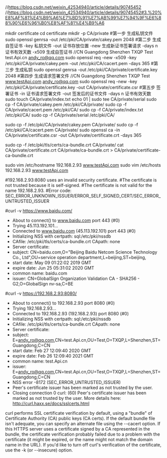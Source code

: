 //https://blog.csdn.net/weixin_42534940/article/details/90745452
//https://blog.csdn.net/weixin_42534940/article/details/90745452#3.%20%E8%AF%81%E4%B9%A6%E7%BD%91%E7%AB%99%E7%94%9F%E6%88%90%E6%96%B0%E8%AF%81%E4%B9%A6

mkdir certificate
cd certificate
mkdir -p CA/private
#第一步 生成私钥文件
sudo openssl genrsa -out /etc/pki/CA/private/cakey.pem 2048
#第二步 生成自签证书 -key 私钥文件 -out 证书存放位置 -new 生成新证书签署请求 -days n 证书有效天数 -x509 生成自签证书
//CN Guangdong Shenzhen TXQP Test test.Api.cn andy_ro@qq.com
sudo openssl req -new -x509 -key /etc/pki/CA/private/cakey.pem -out /etc/pki/CA/cacert.pem -days 365
#第三步 生成私钥
sudo openssl genrsa -out /etc/pki/CA/private/certificate.key 2048
#第四步 生成请求签署文件
//CN Guangdong Shenzhen TXQP Test www.testApi.com andy_ro@qq.com
sudo openssl req -new -key /etc/pki/CA/private/certificate.key -out CA/private/certificate.csr
#第五步 签署证书 -in 证书请求签署文件 -out 签发后的证书文件 -days n 证书有效天数
sudo touch CA/private/index.txt
echo 01 | sudo tee CA/private/serial
sudo cp -f CA/private/cakey.pem /etc/pki/CA/private/
sudo cp -f CA/private/cacert.pem /etc/pki/CA/
sudo cp -f CA/private/index.txt /etc/pki/CA/
sudo cp -f CA/private/serial /etc/pki/CA/

sudo cp -f /etc/pki/CA/private/cakey.pem CA/private/
sudo cp -f /etc/pki/CA/cacert.pem CA/private/
sudo openssl ca -in CA/private/certificate.csr -out CA/private/certificate.crt -days 365

sudo cp -f /etc/pki/tls/certs/ca-bundle.crt CA/private/
cat CA/private/certificate.crt CA/private/ca-bundle.crt > CA/private/certificate-ca-bundle.crt

sudo vim /etc/hostname
192.168.2.93 www.testApi.com
sudo vim /etc/hosts
192.168.2.93 www.testApi.com



#192.168.2.93:8080 uses an invalid security certificate.
#The certificate is not trusted because it is self-signed.
#The certificate is not valid for the name 192.168.2.93.
#Error code: SEC_ERROR_UNKNOWN_ISSUER/ERROR_SELF_SIGNED_CERT/SEC_ERROR_UNTRUSTED_ISSUER




#curl -v https://www.baidu.com/
* About to connect() to www.baidu.com port 443 (#0)
*   Trying 45.113.192.101...
* Connected to www.baidu.com (45.113.192.101) port 443 (#0)
* Initializing NSS with certpath: sql:/etc/pki/nssdb
*   CAfile: /etc/pki/tls/certs/ca-bundle.crt
  CApath: none
* Server certificate:
* 	subject: CN=baidu.com,O="Beijing Baidu Netcom Science Technology Co., Ltd",OU=service operation department,L=beijing,ST=beijing,
* 	start date: May 09 01:22:02 2019 GMT
* 	expire date: Jun 25 05:31:02 2020 GMT
* 	common name: baidu.com
* 	issuer: CN=GlobalSign Organization Validation CA - SHA256 - G2,O=GlobalSign nv-sa,C=BE


#curl -v https://192.168.2.93:8080/
* About to connect() to 192.168.2.93 port 8080 (#0)
*   Trying 192.168.2.93...
* Connected to 192.168.2.93 (192.168.2.93) port 8080 (#0)
* Initializing NSS with certpath: sql:/etc/pki/nssdb
*   CAfile: /etc/pki/tls/certs/ca-bundle.crt
  CApath: none
* Server certificate:
* 	subject: E=andy_ro@qq.com,CN=test.Api.cn,OU=Test,O=TXQP,L=Shenzhen,ST=Guangdong,C=CN
* 	start date: Feb 27 12:09:40 2020 GMT
* 	expire date: Feb 26 12:09:40 2021 GMT
* 	common name: test.Api.cn
* 	issuer: E=andy_ro@qq.com,CN=test.Api.cn,OU=Test,O=TXQP,L=Shenzhen,ST=Guangdong,C=CN
* NSS error -8172 (SEC_ERROR_UNTRUSTED_ISSUER)
* Peer's certificate issuer has been marked as not trusted by the user.
* Closing connection 0
curl: (60) Peer's certificate issuer has been marked as not trusted by the user.
More details here: http://curl.haxx.se/docs/sslcerts.html

curl performs SSL certificate verification by default, using a "bundle"
 of Certificate Authority (CA) public keys (CA certs). If the default
 bundle file isn't adequate, you can specify an alternate file
 using the --cacert option.
If this HTTPS server uses a certificate signed by a CA represented in
 the bundle, the certificate verification probably failed due to a
 problem with the certificate (it might be expired, or the name might
 not match the domain name in the URL).
If you'd like to turn off curl's verification of the certificate, use
 the -k (or --insecure) option.


